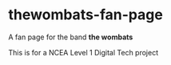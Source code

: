 # thewombats-fan-page

A fan page for the band **the wombats**

This is for a NCEA Level 1 Digital Tech project
